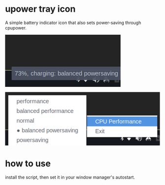 # upower tray icon
A simple battery indicator icon that also sets power-saving through cpupower.

![the tray icon and tooltip](uti-tooltip.png)

![menu options](uti-menu.png)

# how to use
install the script, then set it in your window manager's autostart.
